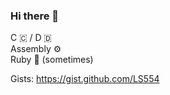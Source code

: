### Hi there 👋
C 🇨 / D 🇩   
Assembly ⚙️  
Ruby 💎 (sometimes)  

Gists:
https://gist.github.com/LS554
